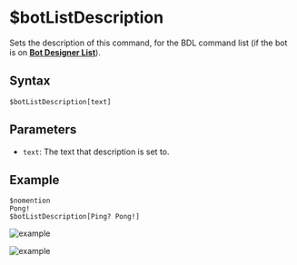 # $botListDescription
Sets the description of this command, for the BDL command list (if the bot is on [**Bot Designer List**](https://botdesignerlist.com)).

## Syntax
```
$botListDescription[text]
```

## Parameters
- `text`: The text that description is set to.

## Example
```
$nomention
Pong!
$botListDescription[Ping? Pong!]
```

![example](https://user-images.githubusercontent.com/113303649/210341764-10cf97fe-5a0e-429b-8e8f-dbfcb4819c93.png)

![example](https://user-images.githubusercontent.com/113303649/210341495-bbda340a-3f30-4c6d-af7c-4445233ede37.png)

